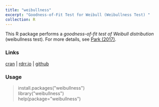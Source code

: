 ```yaml
---
title: "weibullness"
excerpt: "Goodness-of-Fit Test for Weibull (Weibullness Test) "
collection: R
---
```


This R package performs a <i>goodness-of-fit test of Weibull distribution</i> 
(weibullness test). 
For more details, see 
[Park (2017)](http://journals.sfu.ca/ijietap/index.php/ijie/article/view/2848). <br />

### Links
[cran](https://cran.r-project.org/web/packages/weibullness/index.html) | [rdrr.io](https://rdrr.io/cran/weibullness/) | [github](https://github.com/appliedstat/R/tree/master/weibullness) 

### Usage
> install.packages("weibullness") <br />
> library("weibullness")  <br />
> help(package="weibullness")  
